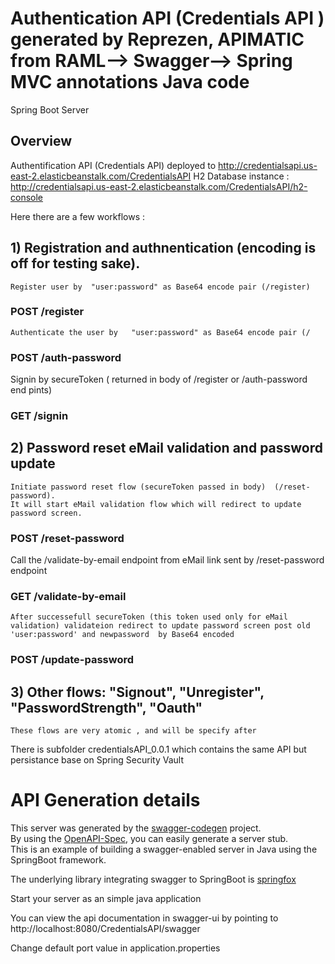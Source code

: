 # Authentication API (Credentials API ) generated by Reprezen, APIMATIC from RAML--> Swagger--> Spring MVC annotations Java code

Spring Boot Server 


## Overview  


Authentification API  (Credentials API) deployed to 
http://credentialsapi.us-east-2.elasticbeanstalk.com/CredentialsAPI
H2 Database instance :
http://credentialsapi.us-east-2.elasticbeanstalk.com/CredentialsAPI/h2-console

Here there are a few workflows :

## 1) Registration and authnentication (encoding is off for testing sake).
	Register user by  "user:password" as Base64 encode pair (/register)
### POST /register
    Authenticate the user by   "user:password" as Base64 encode pair (/
### POST /auth-password
   Signin by secureToken ( returned in body of /register or  /auth-password end pints)
### GET /signin

## 2) Password reset eMail validation  and password update

	Initiate password reset flow (secureToken passed in body)  (/reset-password).  
	It will start eMail validation flow which will redirect to update password screen.
	
### POST /reset-password 

   Call the /validate-by-email endpoint  from eMail link sent by /reset-password endpoint
### GET /validate-by-email
    After successefull secureToken (this token used only for eMail validation) validateion redirect to update password screen post old 'user:password' and newpassword  by Base64 encoded 
### POST /update-password

## 3) Other flows:  "Signout", "Unregister", "PasswordStrength", "Oauth"
	These flows are very atomic , and will be specify after

There is subfolder credentialsAPI_0.0.1 which contains the same API but persistance base on Spring Security Vault 

# API Generation details

This server was generated by the [swagger-codegen](https://github.com/swagger-api/swagger-codegen) project.  
By using the [OpenAPI-Spec](https://github.com/swagger-api/swagger-core), you can easily generate a server stub.  
This is an example of building a swagger-enabled server in Java using the SpringBoot framework.  

The underlying library integrating swagger to SpringBoot is [springfox](https://github.com/springfox/springfox)  

Start your server as an simple java application  

You can view the api documentation in swagger-ui by pointing to  
http://localhost:8080/CredentialsAPI/swagger  

Change default port value in application.properties